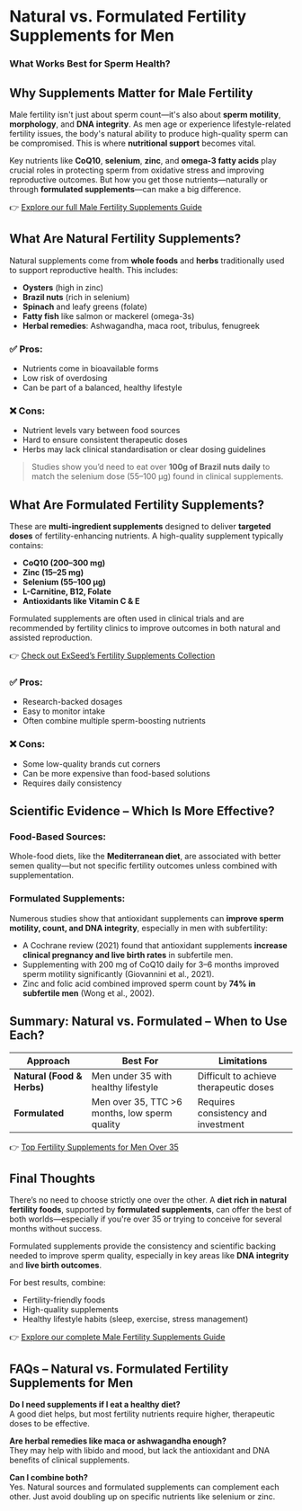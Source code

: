 <h1 id="natural-vs-formulated-fertility-supplements-for-men">Natural vs. Formulated Fertility Supplements for Men</h1>
<h3 id="what-works-best-for-sperm-health-">What Works Best for Sperm Health?</h3>
<h2 id="why-supplements-matter-for-male-fertility">Why Supplements Matter for Male Fertility</h2>
<p>Male fertility isn&#39;t just about sperm count—it&#39;s also about <strong>sperm motility</strong>, <strong>morphology</strong>, and <strong>DNA integrity</strong>. As men age or experience lifestyle-related fertility issues, the body&#39;s natural ability to produce high-quality sperm can be compromised. This is where <strong>nutritional support</strong> becomes vital.</p>
<p>Key nutrients like <strong>CoQ10</strong>, <strong>selenium</strong>, <strong>zinc</strong>, and <strong>omega-3 fatty acids</strong> play crucial roles in protecting sperm from oxidative stress and improving reproductive outcomes. But how you get those nutrients—naturally or through <strong>formulated supplements</strong>—can make a big difference.</p>
<p>👉 <a href="https://www.exseedhealth.com/male-fertility-supplements-improve-sperm-quality/">Explore our full Male Fertility Supplements Guide</a></p>
<h2 id="what-are-natural-fertility-supplements-">What Are Natural Fertility Supplements?</h2>
<p>Natural supplements come from <strong>whole foods</strong> and <strong>herbs</strong> traditionally used to support reproductive health. This includes:</p>
<ul>
<li><strong>Oysters</strong> (high in zinc)</li>
<li><strong>Brazil nuts</strong> (rich in selenium)</li>
<li><strong>Spinach</strong> and leafy greens (folate)</li>
<li><strong>Fatty fish</strong> like salmon or mackerel (omega-3s)</li>
<li><strong>Herbal remedies</strong>: Ashwagandha, maca root, tribulus, fenugreek</li>
</ul>
<h3 id="-pros-">✅ Pros:</h3>
<ul>
<li>Nutrients come in bioavailable forms</li>
<li>Low risk of overdosing</li>
<li>Can be part of a balanced, healthy lifestyle</li>
</ul>
<h3 id="-cons-">❌ Cons:</h3>
<ul>
<li>Nutrient levels vary between food sources</li>
<li>Hard to ensure consistent therapeutic doses</li>
<li>Herbs may lack clinical standardisation or clear dosing guidelines</li>
</ul>
<blockquote>
<p>Studies show you’d need to eat over <strong>100g of Brazil nuts daily</strong> to match the selenium dose (55–100 µg) found in clinical supplements.</p>
</blockquote>
<h2 id="what-are-formulated-fertility-supplements-">What Are Formulated Fertility Supplements?</h2>
<p>These are <strong>multi-ingredient supplements</strong> designed to deliver <strong>targeted doses</strong> of fertility-enhancing nutrients. A high-quality supplement typically contains:</p>
<ul>
<li><strong>CoQ10 (200–300 mg)</strong></li>
<li><strong>Zinc (15–25 mg)</strong></li>
<li><strong>Selenium (55–100 µg)</strong></li>
<li><strong>L-Carnitine, B12, Folate</strong></li>
<li><strong>Antioxidants like Vitamin C &amp; E</strong></li>
</ul>
<p>Formulated supplements are often used in clinical trials and are recommended by fertility clinics to improve outcomes in both natural and assisted reproduction.</p>
<p>👉 <a href="https://shop.exseedhealth.com/collections/supplements">Check out ExSeed’s Fertility Supplements Collection</a></p>
<h3 id="-pros-">✅ Pros:</h3>
<ul>
<li>Research-backed dosages</li>
<li>Easy to monitor intake</li>
<li>Often combine multiple sperm-boosting nutrients</li>
</ul>
<h3 id="-cons-">❌ Cons:</h3>
<ul>
<li>Some low-quality brands cut corners</li>
<li>Can be more expensive than food-based solutions</li>
<li>Requires daily consistency</li>
</ul>
<h2 id="scientific-evidence-which-is-more-effective-">Scientific Evidence – Which Is More Effective?</h2>
<h3 id="food-based-sources-">Food-Based Sources:</h3>
<p>Whole-food diets, like the <strong>Mediterranean diet</strong>, are associated with better semen quality—but not specific fertility outcomes unless combined with supplementation.</p>
<h3 id="formulated-supplements-">Formulated Supplements:</h3>
<p>Numerous studies show that antioxidant supplements can <strong>improve sperm motility, count, and DNA integrity</strong>, especially in men with subfertility:</p>
<ul>
<li>A Cochrane review (2021) found that antioxidant supplements <strong>increase clinical pregnancy and live birth rates</strong> in subfertile men.</li>
<li>Supplementing with 200 mg of CoQ10 daily for 3–6 months improved sperm motility significantly (Giovannini et al., 2021).</li>
<li>Zinc and folic acid combined improved sperm count by <strong>74% in subfertile men</strong> (Wong et al., 2002).</li>
</ul>
<h2 id="summary-natural-vs-formulated-when-to-use-each-">Summary: Natural vs. Formulated – When to Use Each?</h2>
<table>
<thead>
<tr>
<th>Approach</th>
<th>Best For</th>
<th>Limitations</th>
</tr>
</thead>
<tbody>
<tr>
<td><strong>Natural (Food &amp; Herbs)</strong></td>
<td>Men under 35 with healthy lifestyle</td>
<td>Difficult to achieve therapeutic doses</td>
</tr>
<tr>
<td><strong>Formulated</strong></td>
<td>Men over 35, TTC &gt;6 months, low sperm quality</td>
<td>Requires consistency and investment</td>
</tr>
</tbody>
</table>
<p>👉 <a href="hhttps://www.exseedhealth.com/when-to-start-fertility-supplements-men/">Top Fertility Supplements for Men Over 35</a></p>
<h2 id="final-thoughts">Final Thoughts</h2>
<p>There’s no need to choose strictly one over the other. A <strong>diet rich in natural fertility foods</strong>, supported by <strong>formulated supplements</strong>, can offer the best of both worlds—especially if you&#39;re over 35 or trying to conceive for several months without success.</p>
<p>Formulated supplements provide the consistency and scientific backing needed to improve sperm quality, especially in key areas like <strong>DNA integrity</strong> and <strong>live birth outcomes</strong>.</p>
<p>For best results, combine:</p>
<ul>
<li>Fertility-friendly foods</li>
<li>High-quality supplements</li>
<li>Healthy lifestyle habits (sleep, exercise, stress management)</li>
</ul>
<p>👉 <a href="https://www.exseedhealth.com/male-fertility-supplements-improve-sperm-quality/">Explore our complete Male Fertility Supplements Guide</a></p>
<h2 id="faqs-natural-vs-formulated-fertility-supplements-for-men">FAQs – Natural vs. Formulated Fertility Supplements for Men</h2>
<p><strong>Do I need supplements if I eat a healthy diet?</strong><br>A good diet helps, but most fertility nutrients require higher, therapeutic doses to be effective.</p>
<p><strong>Are herbal remedies like maca or ashwagandha enough?</strong><br>They may help with libido and mood, but lack the antioxidant and DNA benefits of clinical supplements.</p>
<p><strong>Can I combine both?</strong><br>Yes. Natural sources and formulated supplements can complement each other. Just avoid doubling up on specific nutrients like selenium or zinc.</p>
